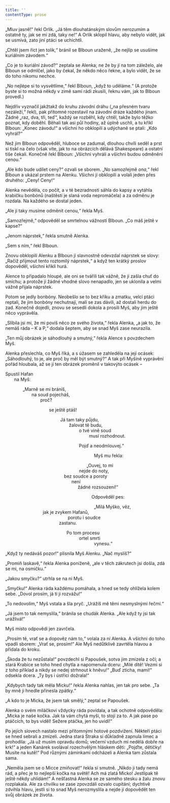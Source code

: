 ```yaml
---
title: ''
contentType: prose
---
```


„Mluv jasně!“ řekl Orlík. „Já těm dlouhatánským slovům nerozumím a ostatně ty, jak se mi zdá, taky ne!“ A Orlík sklopil hlavu, aby nebylo vidět, jak se usmívá, zato jiní ptáci se uchichtli.

„Chtěl jsem říct jen tolik,“ bránil se Blboun uraženě, „že nejlíp se usušíme kuriálním závodem.“

„Co je to kuriální závod?“ zeptala se Alenka; ne že by jí na tom záleželo, ale Blboun se odmlčel, jako by čekal, že někdo něco řekne, a bylo vidět, že se do toho nikomu nechce.

„No nejlépe si to vysvětlíme,“ řekl Blboun, „když to uděláme.“ (A protože byste si to možná někdy v zimě sami rádi zkusili, řeknu vám, jak to Blboun provedl.)

Nejdřív vyznačil jakžtakž do kruhu závodní dráhu („na přesném tvaru nezáleží,“ řekl), pak přítomné rozestavil na závodní dráze každého jinam. Žádné „raz, dva, tři, teď“, každý se rozběhl, kdy chtěl, takže bylo těžko poznat, kdy doběhl. Běhali tak asi půl hodiny, až úplně uschli, a tu křikl Blboun: „Konec závodu!“ a všichni ho obklopili a udýchaně se ptali: „Kdo vyhrál?“

Než jim Blboun odpověděl, hluboce se zadumal, dlouhou chvíli seděl a prst si tiskl na čelo (však víte, jak to na obrázcích dělává Shakespeare) a ostatní tiše čekali. Konečně řekl Blboun: „Všichni vyhráli a všichni budou odměněni cenou.“

„Ale kdo bude udílet ceny?“ ozvali se sborem. „No samozřejmě _ona_,“ řekl Blboun a ukázal prstem na Alenku. Všichni ji obklopili a volali jeden přes druhého: „Ceny! Ceny!“

Alenka nevěděla, co počít, a v té bezradnosti sáhla do kapsy a vytáhla krabičku bonbónů (naštěstí je slaná voda nepromáčela) a za odměnu je rozdala. Na každého se dostal jeden.

„Ale ji taky musíme odměnit cenou,“ řekla Myš.

„Samozřejmě,“ odpověděl se smrtelnou vážností Blboun. „Co máš ještě v kapse?“

„Jenom náprstek,“ řekla smutně Alenka.

„Sem s ním,“ řekl Blboun.

Znovu obklopili Alenku a Blboun jí slavnostně odevzdal náprstek se slovy: „Račiž přijmout tento roztomilý náprstek,“ a když ten krátký proslov dopověděl, všichni křikli hurá.

Alence to připadalo hloupé, ale oni se tvářili tak vážně, že jí zašla chuť do smíchu; a protože jí žádné vhodné slovo nenapadlo, jen se uklonila a velmi vážně přijala náprstek.

Potom se jedly bonbóny. Neobešlo se to bez křiku a zmatku, velcí ptáci reptali, že jim bonbóny nechutnají, malí se zas dávili, až dostali herdu do zad. Konečně dojedli, znovu se sesedli dokola a prosili Myš, aby jim ještě něco vyprávěla.

„Slíbila jsi mi, že mi povíš něco ze svého života,“ řekla Alenka, „a jak to, že nemáš ráda – K a P,“ dodala šeptem, aby se snad Myš zase neurazila.

„Ten můj obrázek je sáhodlouhý a smutný,“ řekla Alence s povzdechem Myš.

Alenka přeslechla, co Myš říká, a s úžasem se zahleděla na její ocásek: „Sáhodlouhý, to je, ale proč by měl být smutný?“ A tak při Myšině vyprávění pořád hloubala, až se jí ten obrázek proměnil v takovýto ocásek –

Spustil Hafan  
       na Myš:

  

              „Marně se mi bráníš,  
                     na soud pojecháš,  
                            proč?

  

                                   se ještě ptáš!

  

                                            Já tam taky půjdu,  
                                                   žalovat tě budu,  
                                                           o tvé vině soud  
                                                                   musí rozhodnout.

  

                                                           Pojď a neodmlouvej.“

  

                                                                       Myš mu řekla:

  

                                                                 „Ouvej, to mi  
                                                           nejde do noty,  
                                               bez soudce a poroty  
                                                     není  
                                                          žádné rozsouzení!“

  

                                                                     Odpověděl pes:

  

                                                                       „Milá Myško, věz,                                                          jak je zvykem Hafanů,  
                                                  porotu i soudce  
                                           zastanu.

  

                                                 Po tom procesu  
                                                           ortel smrti  
                                                                       vynesu.“

  

„Když ty nedáváš pozor!“ plísnila Myš Alenku. „Nač myslíš?“

„Promiň laskavě,“ řekla Alenka poníženě, „ale v těch zákrutech jsi došla, zdá se mi, na osmičku.“

„Jakou smyčku?“ utrhla se na ni Myš.

„Smyčku!“ Alenka ráda každému pomáhala, a hned se tedy ohlížela kolem sebe. „Dovol prosím, já ti ji rozvážu!“

„To nedovolím,“ Myš vstala a šla pryč. „Urážíš mě těmi nesmyslnými řečmi.“

„Já jsem to tak nemyslila,“ bránila se chudák Alenka. „Ale když ty jsi tak urážlivá!“

Myš místo odpovědi jen zavrčela.

„Prosím tě, vrať se a dopověz nám to,“ volala za ní Alenka. A všichni do toho vpadli sborem: „Vrať se, prosím!“ Ale Myš nedůtklivě zavrtěla hlavou a přidala do kroku.

„Škoda že tu nezůstala!“ povzdechl si Papoušek, sotva jim zmizela z očí; a stará Krabice se toho hned chytla a napomenula dceru: „Milé dítě! Vezmi si z toho příklad a nikdy se nedej strhnout k hněvu!“ „Buď zticha, mami!“ odsekla dcera. „Ty bys i ústřici dožrala!“

„Kdybych tady tak měla Micku!“ řekla Alenka nahlas, jen tak pro sebe. „Ta by mně ji hnedle přinesla zpátky.“

„A kdo to je Micka, že jsem tak smělý,“ zeptal se Papoušek.

Alenka o svém miláčkovi vždycky ráda povídala, a tak ochotně odpověděla: „Micka je naše kočka. Jak ta vám chytá myši, to stojí za to. A jak pase po ptáčcích, to bys viděl! Sežere ptáčka, jen ho uvidí!“

Po jejích slovech nastalo mezi přítomnými hotové pozdvižení. Někteří ptáci se hned sebrali a zmizeli. Jedna stará Straka si důkladně zapnula límec a prohodila: „Já už musím opravdu domů; večerní vzduch mi nedělá dobře na krk!“ a jeden Kanárek svolával rozechvělým hláskem děti: „Pojďte, dětičky! Musíte na kutě!“ Pod různými záminkami odcházeli a Alenka tam zůstala sama.

„Neměla jsem se o Micce zmiňovat!“ řekla si smutně. „Nikdo ji tady nemá rád, a přec je to nejlepší kočka na světě! Ach má zlatá Micko! Jestlipak tě ještě někdy uhlídám!“ A nešťastná Alenka se ze samého stesku a žalu znovu rozplakala. Ale za chvilku se zase zpovzdáli ozvalo cupitání; dychtivě zdvihla hlavu, jestli si to snad Myš nerozmyslila a nejde jí dopovědět ten svůj obrázek ze života.
